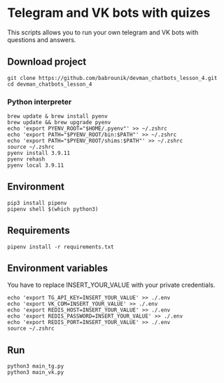 # Telegram and VK bots with quizes

This scripts allows you to run your own telegram and VK bots with questions and answers.

## Download project

```
git clone https://github.com/babrounik/devman_chatbots_lesson_4.git
cd devman_chatbots_lesson_4
```

### Python interpreter

```
brew update & brew install pyenv
brew update && brew upgrade pyenv
echo 'export PYENV_ROOT="$HOME/.pyenv"' >> ~/.zshrc
echo 'export PATH="$PYENV_ROOT/bin:$PATH"' >> ~/.zshrc
echo 'export PATH="$PYENV_ROOT/shims:$PATH"' >> ~/.zshrc
source ~/.zshrc
pyenv install 3.9.11
pyenv rehash
pyenv local 3.9.11
```

## Environment

```
pip3 install pipenv
pipenv shell $(which python3)
```

## Requirements

```
pipenv install -r requirements.txt
```

## Environment variables
You have to replace INSERT_YOUR_VALUE with your private credentials.
```
echo 'export TG_API_KEY=INSERT_YOUR_VALUE' >> ./.env
echo 'export VK_COM=INSERT_YOUR_VALUE' >> ./.env
echo 'export REDIS_HOST=INSERT_YOUR_VALUE' >> ./.env
echo 'export REDIS_PASSWORD=INSERT_YOUR_VALUE' >> ./.env
echo 'export REDIS_PORT=INSERT_YOUR_VALUE' >> ./.env
source ~/.zshrc
```

## Run
```
python3 main_tg.py
python3 main_vk.py
```


